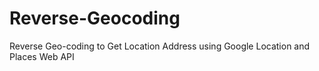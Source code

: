 # Reverse-Geocoding
Reverse Geo-coding to Get Location Address using Google Location and Places Web API
